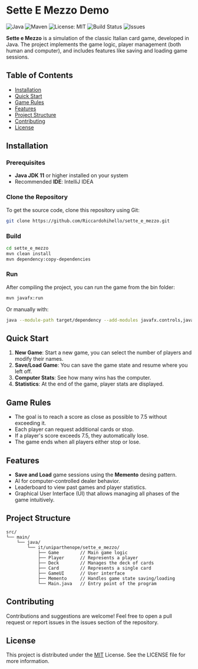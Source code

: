 # Sette E Mezzo Demo
![Java](https://img.shields.io/badge/Java-17-blue.svg)
![Maven](https://img.shields.io/badge/Maven-3.6.3-blue.svg)
![License: MIT](https://img.shields.io/badge/License-MIT-yellow.svg)
![Build Status](https://img.shields.io/github/actions/workflow/status/Riccardohihello/sette_e_mezzo/maven.yml)
![Issues](https://img.shields.io/github/issues/Riccardohihello/sette_e_mezzo)

**Sette e Mezzo** is a simulation of the classic Italian card game, developed in Java. The project implements the game logic, player management (both human and computer), and includes features like saving and loading game sessions.

## Table of Contents

- [Installation](#installation)
- [Quick Start](#quick-start)
- [Game Rules](#game-rules)
- [Features](#features)
- [Project Structure](#project-structure)
- [Contributing](#contributing)
- [License](#license)




## Installation
### Prerequisites

- **Java JDK 11** or higher installed on your system
- Recommended **IDE**: IntelliJ IDEA

### Clone the Repository

To get the source code, clone this repository using Git:

```bash
git clone https://github.com/Riccardohihello/sette_e_mezzo.git
```

### Build
```bash
cd sette_e_mezzo
mvn clean install
mvn dependency:copy-dependencies
```
### Run

After compiling the project, you can run the game from the bin folder:
``` bash
mvn javafx:run
```
Or manually with:
``` bash
java --module-path target/dependency --add-modules javafx.controls,javafx.fxml -cp target/sette_e_mezzo-1.0-SNAPSHOT.jar it.uniparthenope.sette_e_mezzo.Main
```

## Quick Start
1. **New Game**: Start a new game, you can select the number of players and modify their names.
2. **Save/Load Game**: You can save the game state and resume where you left off.
3. **Computer Stats**: See how many wins has the computer.
4. **Statistics**: At the end of the game, player stats are displayed.

## Game Rules
- The goal is to reach a score as close as possible to 7.5 without exceeding it.
- Each player can request additional cards or stop.
- If a player's score exceeds 7.5, they automatically lose.
- The game ends when all players either stop or lose.

## Features
- **Save and Load** game sessions using the **Memento** desing pattern.
- AI for computer-controlled dealer behavior.
- Leaderboard to view past games and player statistics.
- Graphical User Interface (UI) that allows managing all phases of the game intuitively.

## Project Structure

``` less
src/
└── main/
    └── java/
        └── it/uniparthenope/sette_e_mezzo/
            ├── Game        // Main game logic
            ├── Player      // Represents a player
            ├── Deck        // Manages the deck of cards
            ├── Card        // Represents a single card
            ├── GameUI      // User interface
            ├── Memento     // Handles game state saving/loading
            └── Main.java   // Entry point of the program

```
## Contributing

Contributions and suggestions are welcome! Feel free to open a pull request or report issues in the issues section of the repository.

## License

This project is distributed under the [MIT](https://choosealicense.com/licenses/mit/) License. See the LICENSE file for more information.
